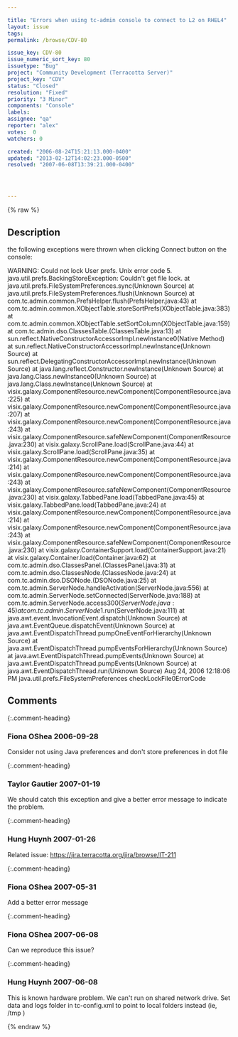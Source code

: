 ```yaml
---

title: "Errors when using tc-admin console to connect to L2 on RHEL4"
layout: issue
tags: 
permalink: /browse/CDV-80

issue_key: CDV-80
issue_numeric_sort_key: 80
issuetype: "Bug"
project: "Community Development (Terracotta Server)"
project_key: "CDV"
status: "Closed"
resolution: "Fixed"
priority: "3 Minor"
components: "Console"
labels: 
assignee: "qa"
reporter: "alex"
votes:  0
watchers: 0

created: "2006-08-24T15:21:13.000-0400"
updated: "2013-02-12T14:02:23.000-0500"
resolved: "2007-06-08T13:39:21.000-0400"




---
```


{% raw %}

## Description

<div markdown="1" class="description">

the following exceptions were thrown when clicking Connect button on the console:

WARNING: Could not lock User prefs. Unix error code 5.
java.util.prefs.BackingStoreException: Couldn't get file lock.
        at java.util.prefs.FileSystemPreferences.sync(Unknown Source)
        at java.util.prefs.FileSystemPreferences.flush(Unknown Source)
        at com.tc.admin.common.PrefsHelper.flush(PrefsHelper.java:43)
        at com.tc.admin.common.XObjectTable.storeSortPrefs(XObjectTable.java:383)
        at com.tc.admin.common.XObjectTable.setSortColumn(XObjectTable.java:159)
        at com.tc.admin.dso.ClassesTable.<init>(ClassesTable.java:13)
        at sun.reflect.NativeConstructorAccessorImpl.newInstance0(Native Method)
        at sun.reflect.NativeConstructorAccessorImpl.newInstance(Unknown Source)
        at sun.reflect.DelegatingConstructorAccessorImpl.newInstance(Unknown Source)
        at java.lang.reflect.Constructor.newInstance(Unknown Source)
        at java.lang.Class.newInstance0(Unknown Source)
        at java.lang.Class.newInstance(Unknown Source)
        at visix.galaxy.ComponentResource.newComponent(ComponentResource.java:225)
        at visix.galaxy.ComponentResource.newComponent(ComponentResource.java:207)
        at visix.galaxy.ComponentResource.newComponent(ComponentResource.java:243)
        at visix.galaxy.ComponentResource.safeNewComponent(ComponentResource.java:230)
        at visix.galaxy.ScrollPane.load(ScrollPane.java:44)
        at visix.galaxy.ScrollPane.load(ScrollPane.java:35)
        at visix.galaxy.ComponentResource.newComponent(ComponentResource.java:214)
        at visix.galaxy.ComponentResource.newComponent(ComponentResource.java:243)
        at visix.galaxy.ComponentResource.safeNewComponent(ComponentResource.java:230)
        at visix.galaxy.TabbedPane.load(TabbedPane.java:45)
        at visix.galaxy.TabbedPane.load(TabbedPane.java:24)
        at visix.galaxy.ComponentResource.newComponent(ComponentResource.java:214)
        at visix.galaxy.ComponentResource.newComponent(ComponentResource.java:243)
        at visix.galaxy.ComponentResource.safeNewComponent(ComponentResource.java:230)
        at visix.galaxy.ContainerSupport.load(ContainerSupport.java:21)
        at visix.galaxy.Container.load(Container.java:62)
        at com.tc.admin.dso.ClassesPanel.<init>(ClassesPanel.java:31)
        at com.tc.admin.dso.ClassesNode.<init>(ClassesNode.java:24)
        at com.tc.admin.dso.DSONode.<init>(DSONode.java:25)
        at com.tc.admin.ServerNode.handleActivation(ServerNode.java:556)
        at com.tc.admin.ServerNode.setConnected(ServerNode.java:188)
        at com.tc.admin.ServerNode.access$300(ServerNode.java:45)
        at com.tc.admin.ServerNode$1.run(ServerNode.java:111)
        at java.awt.event.InvocationEvent.dispatch(Unknown Source)
        at java.awt.EventQueue.dispatchEvent(Unknown Source)
        at java.awt.EventDispatchThread.pumpOneEventForHierarchy(Unknown Source)
        at java.awt.EventDispatchThread.pumpEventsForHierarchy(Unknown Source)
        at java.awt.EventDispatchThread.pumpEvents(Unknown Source)
        at java.awt.EventDispatchThread.pumpEvents(Unknown Source)
        at java.awt.EventDispatchThread.run(Unknown Source)
Aug 24, 2006 12:18:06 PM java.util.prefs.FileSystemPreferences checkLockFile0ErrorCode


</div>

## Comments


{:.comment-heading}
### **Fiona OShea** <span class="date">2006-09-28</span>

<div markdown="1" class="comment">

Consider not using Java preferences and don't store preferences in dot file

</div>


{:.comment-heading}
### **Taylor Gautier** <span class="date">2007-01-19</span>

<div markdown="1" class="comment">

We should catch this exception and give a better error message to indicate the problem.  

</div>


{:.comment-heading}
### **Hung Huynh** <span class="date">2007-01-26</span>

<div markdown="1" class="comment">

Related issue: https://jira.terracotta.org/jira/browse/IT-211

</div>


{:.comment-heading}
### **Fiona OShea** <span class="date">2007-05-31</span>

<div markdown="1" class="comment">

Add a better error message

</div>


{:.comment-heading}
### **Fiona OShea** <span class="date">2007-06-08</span>

<div markdown="1" class="comment">

Can we reproduce this issue?

</div>


{:.comment-heading}
### **Hung Huynh** <span class="date">2007-06-08</span>

<div markdown="1" class="comment">

This is known hardware problem. We can't run on shared network drive. Set data and logs folder in tc-config.xml to point to local folders instead (ie, /tmp )

</div>



{% endraw %}
